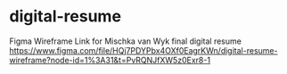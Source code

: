 # digital-resume
Figma Wireframe Link for Mischka van Wyk final digital resume
https://www.figma.com/file/HQj7PDYPbx4OXf0EagrKWn/digital-resume-wireframe?node-id=1%3A31&t=PvRQNJfXW5z0Exr8-1
